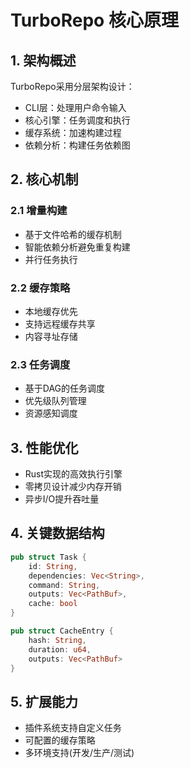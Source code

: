 # TurboRepo 核心原理

## 1. 架构概述
TurboRepo采用分层架构设计：
- CLI层：处理用户命令输入
- 核心引擎：任务调度和执行
- 缓存系统：加速构建过程
- 依赖分析：构建任务依赖图

## 2. 核心机制
### 2.1 增量构建
- 基于文件哈希的缓存机制
- 智能依赖分析避免重复构建
- 并行任务执行

### 2.2 缓存策略
- 本地缓存优先
- 支持远程缓存共享
- 内容寻址存储

### 2.3 任务调度
- 基于DAG的任务调度
- 优先级队列管理
- 资源感知调度

## 3. 性能优化
- Rust实现的高效执行引擎
- 零拷贝设计减少内存开销
- 异步I/O提升吞吐量

## 4. 关键数据结构
```rust
pub struct Task {
    id: String,
    dependencies: Vec<String>,
    command: String,
    outputs: Vec<PathBuf>,
    cache: bool
}

pub struct CacheEntry {
    hash: String,
    duration: u64,
    outputs: Vec<PathBuf>
}
```

## 5. 扩展能力
- 插件系统支持自定义任务
- 可配置的缓存策略
- 多环境支持(开发/生产/测试)
